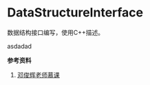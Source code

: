 # DataStructureInterface

数据结构接口编写，使用C++描述。

asdadad

**参考资料**

1. [邓俊辉老师慕课](https://dsa.cs.tsinghua.edu.cn/~deng/ds/dsacpp/index.htm)